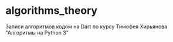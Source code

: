 # algorithms_theory
Записи алгоритмов кодом на Dart по курсу Тимофея Хирьянова "Алгоритмы на Python 3"
